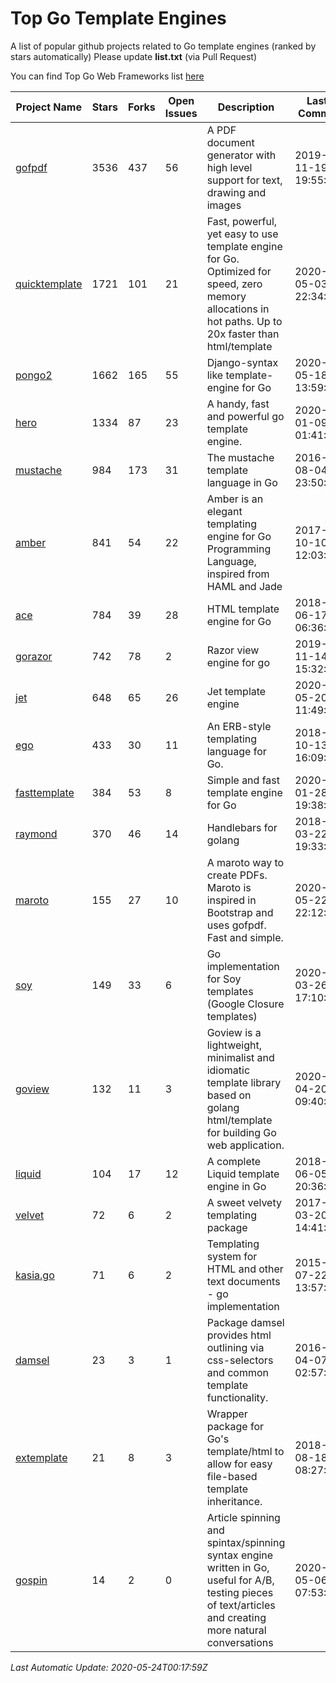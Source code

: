 # Top Go Template Engines
A list of popular github projects related to Go template engines (ranked by stars automatically)
Please update **list.txt** (via Pull Request)

You can find Top Go Web Frameworks list [here](https://github.com/mingrammer/go-web-framework-stars)

| Project Name | Stars | Forks | Open Issues | Description | Last Commit |
| ------------ | ----- | ----- | ----------- | ----------- | ----------- |
| [gofpdf](https://github.com/jung-kurt/gofpdf) | 3536 | 437 | 56 | A PDF document generator with high level support for text, drawing and images | 2019-11-19 19:55:53 |
| [quicktemplate](https://github.com/valyala/quicktemplate) | 1721 | 101 | 21 | Fast, powerful, yet easy to use template engine for Go. Optimized for speed, zero memory allocations in hot paths. Up to 20x faster than html/template | 2020-05-03 22:34:05 |
| [pongo2](https://github.com/flosch/pongo2) | 1662 | 165 | 55 | Django-syntax like template-engine for Go | 2020-05-18 13:59:38 |
| [hero](https://github.com/shiyanhui/hero) | 1334 | 87 | 23 | A handy, fast and powerful go template engine. | 2020-01-09 01:41:20 |
| [mustache](https://github.com/hoisie/mustache) | 984 | 173 | 31 | The mustache template language in Go | 2016-08-04 23:50:33 |
| [amber](https://github.com/eknkc/amber) | 841 | 54 | 22 | Amber is an elegant templating engine for Go Programming Language, inspired from HAML and Jade | 2017-10-10 12:03:22 |
| [ace](https://github.com/yosssi/ace) | 784 | 39 | 28 | HTML template engine for Go | 2018-06-17 06:36:59 |
| [gorazor](https://github.com/sipin/gorazor) | 742 | 78 | 2 | Razor view engine for go | 2019-11-14 15:32:42 |
| [jet](https://github.com/CloudyKit/jet) | 648 | 65 | 26 | Jet  template engine | 2020-05-20 11:49:32 |
| [ego](https://github.com/benbjohnson/ego) | 433 | 30 | 11 | An ERB-style templating language for Go. | 2018-10-13 16:09:26 |
| [fasttemplate](https://github.com/valyala/fasttemplate) | 384 | 53 | 8 | Simple and fast template engine for Go | 2020-01-28 19:38:20 |
| [raymond](https://github.com/aymerick/raymond) | 370 | 46 | 14 | Handlebars for golang | 2018-03-22 19:33:09 |
| [maroto](https://github.com/johnfercher/maroto) | 155 | 27 | 10 | A maroto way to create PDFs. Maroto is inspired in Bootstrap and uses gofpdf. Fast and simple. | 2020-05-22 22:12:30 |
| [soy](https://github.com/robfig/soy) | 149 | 33 | 6 | Go implementation for Soy templates (Google Closure templates) | 2020-03-26 17:10:04 |
| [goview](https://github.com/foolin/goview) | 132 | 11 | 3 | Goview is a lightweight, minimalist and idiomatic template library based on golang html/template for building Go web application. | 2020-04-20 09:40:59 |
| [liquid](https://github.com/osteele/liquid) | 104 | 17 | 12 | A complete Liquid template engine in Go | 2018-06-05 20:36:56 |
| [velvet](https://github.com/gobuffalo/velvet) | 72 | 6 | 2 | A sweet velvety templating package | 2017-03-20 14:41:06 |
| [kasia.go](https://github.com/ziutek/kasia.go) | 71 | 6 | 2 | Templating system for HTML and other text documents - go implementation | 2015-07-22 13:57:53 |
| [damsel](https://github.com/dskinner/damsel) | 23 | 3 | 1 | Package damsel provides html outlining via css-selectors and common template functionality. | 2016-04-07 02:57:10 |
| [extemplate](https://github.com/dannyvankooten/extemplate) | 21 | 8 | 3 | Wrapper package for Go's template/html to allow for easy file-based template inheritance. | 2018-08-18 08:27:29 |
| [gospin](https://github.com/m1/gospin) | 14 | 2 | 0 | Article spinning and spintax/spinning syntax engine written in Go, useful for A/B, testing pieces of text/articles and creating more natural conversations | 2020-05-06 07:53:55 |

*Last Automatic Update: 2020-05-24T00:17:59Z*